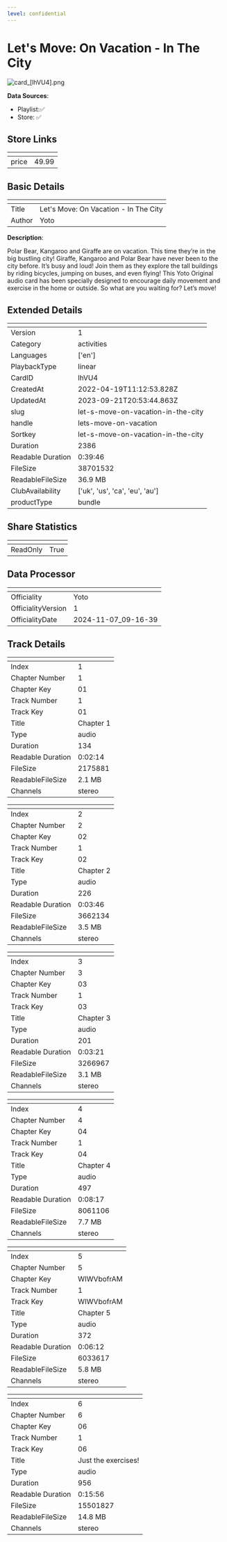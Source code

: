 ```yaml
---
level: confidential
---
```

# Let's Move: On Vacation - In The City 

![card_[lhVU4].png](../../img/cards/card_[lhVU4].png)

**Data Sources**: 

- Playlist:✅
- Store: ✅


## Store Links

| <!-- --> | <!-- --> |
| - | - |
| price | 49.99 |


## Basic Details

| <!-- --> | <!-- --> |
| - | - |
| Title | Let's Move: On Vacation - In The City  |
| Author | Yoto |

**Description**:

Polar Bear, Kangaroo and Giraffe are on vacation. This time they’re in the big bustling city!   Giraffe, Kangaroo and Polar Bear have never been to the city before. It’s busy and loud! Join them as they explore the tall buildings by riding bicycles, jumping on buses, and even flying!   This Yoto Original audio card has been specially designed to encourage daily movement and exercise in the home or outside. So what are you waiting for? Let’s move!


## Extended Details

| <!-- --> | <!-- --> |
| - | - |
| Version | 1 |
| Category | activities |
| Languages | ['en'] |
| PlaybackType | linear |
| CardID | lhVU4 |
| CreatedAt | 2022-04-19T11:12:53.828Z |
| UpdatedAt | 2023-09-21T20:53:44.863Z |
| slug | let-s-move-on-vacation-in-the-city |
| handle | lets-move-on-vacation |
| Sortkey | let-s-move-on-vacation-in-the-city |
| Duration | 2386 |
| Readable Duration | 0:39:46 |
| FileSize | 38701532 |
| ReadableFileSize | 36.9 MB |
| ClubAvailability | ['uk', 'us', 'ca', 'eu', 'au'] |
| productType | bundle |


## Share Statistics

| <!-- --> | <!-- --> |
| - | - |
| ReadOnly | True |


## Data Processor

| <!-- --> | <!-- --> |
| - | - |
| Officiality | Yoto
| OfficialityVersion | 1
| OfficialityDate | 2024-11-07_09-16-39


## Track Details

| <!-- --> | <!-- --> |
| - | - |
| Index | 1 |
| Chapter Number | 1 |
| Chapter Key | 01 |
| Track Number | 1 |
| Track Key | 01 |
| Title | Chapter 1 |
| Type | audio |
| Duration | 134 |
| Readable Duration | 0:02:14 |
| FileSize | 2175881 |
| ReadableFileSize | 2.1 MB |
| Channels | stereo |

| <!-- --> | <!-- --> |
| - | - |
| Index | 2 |
| Chapter Number | 2 |
| Chapter Key | 02 |
| Track Number | 1 |
| Track Key | 02 |
| Title | Chapter 2 |
| Type | audio |
| Duration | 226 |
| Readable Duration | 0:03:46 |
| FileSize | 3662134 |
| ReadableFileSize | 3.5 MB |
| Channels | stereo |

| <!-- --> | <!-- --> |
| - | - |
| Index | 3 |
| Chapter Number | 3 |
| Chapter Key | 03 |
| Track Number | 1 |
| Track Key | 03 |
| Title | Chapter 3 |
| Type | audio |
| Duration | 201 |
| Readable Duration | 0:03:21 |
| FileSize | 3266967 |
| ReadableFileSize | 3.1 MB |
| Channels | stereo |

| <!-- --> | <!-- --> |
| - | - |
| Index | 4 |
| Chapter Number | 4 |
| Chapter Key | 04 |
| Track Number | 1 |
| Track Key | 04 |
| Title | Chapter 4 |
| Type | audio |
| Duration | 497 |
| Readable Duration | 0:08:17 |
| FileSize | 8061106 |
| ReadableFileSize | 7.7 MB |
| Channels | stereo |

| <!-- --> | <!-- --> |
| - | - |
| Index | 5 |
| Chapter Number | 5 |
| Chapter Key | WIWVbofrAM |
| Track Number | 1 |
| Track Key | WIWVbofrAM |
| Title | Chapter 5 |
| Type | audio |
| Duration | 372 |
| Readable Duration | 0:06:12 |
| FileSize | 6033617 |
| ReadableFileSize | 5.8 MB |
| Channels | stereo |

| <!-- --> | <!-- --> |
| - | - |
| Index | 6 |
| Chapter Number | 6 |
| Chapter Key | 06 |
| Track Number | 1 |
| Track Key | 06 |
| Title | Just the exercises!  |
| Type | audio |
| Duration | 956 |
| Readable Duration | 0:15:56 |
| FileSize | 15501827 |
| ReadableFileSize | 14.8 MB |
| Channels | stereo |

